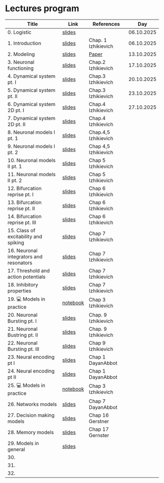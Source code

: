 # Lectures program

| Title | Link | References | Day |
| ------------------ | ------------- | ---------------- | --------------- |
| 0. Logistic | [slides](https://docs.google.com/presentation/d/1bDt_rYcwczjNtUKM8aYUwtwwp2pBYFFPRtmNUEuxVTI/edit?usp=sharing) | | 06.10.2025 |
| 1. Introduction | [slides](https://docs.google.com/presentation/d/1OcVZIY98RBdvd79Sdh8guh9xUYrnSirPL0m9x1Zvutg/edit?usp=sharing) | Chap. 1 Izhikievich | 06.10.2025 |
| 2. Modeling | [slides](https://docs.google.com/presentation/d/1JFP7UrMRc0tQQ8J5xWJ7GZLKpbSIjv9l-dy_ggNMmJA/edit?usp=sharing) | [Paper](https://doi.org/10.1523/ENEURO.0352-19.2019) | 13.10.2025 |
| 3. Neuronal functioning | [slides](https://docs.google.com/presentation/d/1QvZTo_jiHC9AmII3pHu5f9xeEjFmustq2532EAuddK0/edit?usp=sharing) | Chap.2 Izhikievich | 17.10.2025 |
| 4. Dynamical system pt. I | [slides](https://docs.google.com/presentation/d/1N928kzJQYgUyY0vWr_8zbDAMu7ByEWbYuhr0aPI60Zg/edit?usp=sharing) | Chap.3 Izhikievich | 20.10.2025 |
| 5. Dynamical system pt. II | [slides](https://docs.google.com/presentation/d/1N928kzJQYgUyY0vWr_8zbDAMu7ByEWbYuhr0aPI60Zg/edit?usp=sharing) | Chap.3 Izhikievich | 23.10.2025 |
| 6. Dynamical system 2D pt. I | [slides](https://docs.google.com/presentation/d/1xVGWPb4iwBjasvBVkwzVA1cxtwP5ChDXEsNewPWlljY/edit?usp=sharing)| Chap.4 Izhikievich | 27.10.2025 |
| 7. Dynamical system 2D pt. II  | [slides](https://docs.google.com/presentation/d/1xVGWPb4iwBjasvBVkwzVA1cxtwP5ChDXEsNewPWlljY/edit?usp=sharing) | Chap.4 Izhikievich |  |
| 8. Neuronal models I pt. 1 | [slides](https://docs.google.com/presentation/d/1DRC8jskF6oI1k439YmqB8QLE7Y_wpomsbV6J56CmshI/edit?usp=sharing)  | Chap.4,5 Izhikievich |  |
| 9. Neuronal models I pt. 2 | [slides](https://docs.google.com/presentation/d/1DRC8jskF6oI1k439YmqB8QLE7Y_wpomsbV6J56CmshI/edit?usp=sharing) | Chap 4,5 Izhikievich |  |
| 10. Neuronal models II pt. 1 | [slides](https://docs.google.com/presentation/d/16YGS02INZ5L6cxn-ZrROYoXZ6wj2AqegfbplpPJB3YY/edit?usp=sharing) | Chap 5 Izhikievich |  |
| 11. Neuronal models II pt. 2 | [slides](https://docs.google.com/presentation/d/16YGS02INZ5L6cxn-ZrROYoXZ6wj2AqegfbplpPJB3YY/edit?usp=sharing) | Chap 5 Izhikievich |  |
| 12. Bifurcation reprise pt. I | [slides](https://docs.google.com/presentation/d/1g_1ETJaAYASRFlC8A99okKTgNZx6JTtmv1MjizGqm2I/edit?usp=drive_link) | Chap 6 Izhikievich |  |
| 13. Bifurcation reprise pt. II | [slides](https://docs.google.com/presentation/d/1g_1ETJaAYASRFlC8A99okKTgNZx6JTtmv1MjizGqm2I/edit?usp=drive_link) | Chap 6 Izhikievich |  |
| 14. Bifurcation reprise pt. III | [slides](https://docs.google.com/presentation/d/1g_1ETJaAYASRFlC8A99okKTgNZx6JTtmv1MjizGqm2I/edit?usp=drive_link) | Chap 6 Izhikievich |  |
| 15. Class of excitability and spiking | [slides](https://docs.google.com/presentation/d/15kvgxL3rRBMeK5AiOB7z9BaGleRyhXd3oRfvHJgvnD0/edit?usp=sharing) | Chap 7 Izhikievich |  |
| 16. Neuronal integrators and resonators | [slides](https://docs.google.com/presentation/d/15kvgxL3rRBMeK5AiOB7z9BaGleRyhXd3oRfvHJgvnD0/edit?usp=sharing) | Chap 7 Izhikievich |  |
| 17. Threshold and action potentials | [slides](https://docs.google.com/presentation/d/15kvgxL3rRBMeK5AiOB7z9BaGleRyhXd3oRfvHJgvnD0/edit?usp=sharing) | Chap 7 Izhikievich |  |
| 18. Inhibitory properties | [slides](https://docs.google.com/presentation/d/15kvgxL3rRBMeK5AiOB7z9BaGleRyhXd3oRfvHJgvnD0/edit?usp=sharing) | Chap 7 Izhikievich |  |
| 19. 💻 Models in practice | [notebook](https://colab.research.google.com/drive/1eU9CvNjnUDOzYpDkrmurvR2CHjjlh20d?usp=sharing) | Chap 3 Izhikievich |  |
| 20. Neuronal Bursting pt. I | [slides](https://docs.google.com/presentation/d/1F8fZ_wK4tHhbThVbBxSLsoe35GF45R-p2DrJdkmJXrU/edit?usp=sharing) | Chap. 9 Izhikievich |  |
| 21. Neuronal Bustring pt. II | [slides](https://docs.google.com/presentation/d/1F8fZ_wK4tHhbThVbBxSLsoe35GF45R-p2DrJdkmJXrU/edit?usp=sharing) | Chap. 9 Izhikievich |  |
| 22. Neuronal Bursting pt. III | [slides](https://docs.google.com/presentation/d/1F8fZ_wK4tHhbThVbBxSLsoe35GF45R-p2DrJdkmJXrU/edit?usp=sharing) | Chap 9 Izhikievich |  |
| 23. Neural encoding pt I |[slides](https://docs.google.com/presentation/d/102ciKLSKFk0NT85m0MKFJ5zOZGE0HNzOTlegUYcEHrk/edit?usp=sharing) | Chap 1 DayanAbbot|  |
| 24. Neural encoding pt II |[slides](https://docs.google.com/presentation/d/102ciKLSKFk0NT85m0MKFJ5zOZGE0HNzOTlegUYcEHrk/edit?usp=sharing) | Chap 1 DayanAbbot|  |
| 25. 💻 Models in practice | [notebook](https://colab.research.google.com/drive/1eU9CvNjnUDOzYpDkrmurvR2CHjjlh20d?usp=sharing) | Chap 3 Izhikievich |  |
| 26. Networks models | [slides](https://docs.google.com/presentation/d/1TBPKwTxz321B_zknyZm1cOLUGfuRN8X1VyagO3--mcA/edit?usp=sharing) | Chap 7 DayanAbbot |  |
| 27. Decision making models | [slides](https://docs.google.com/presentation/d/14ALKQyPG3R06RTmdB_iKdyusjbk_tvRLksXhHu91hPQ/edit?usp=sharing) | Chap 16 Gerstner |  |
| 28. Memory models | [slides](https://docs.google.com/presentation/d/1dwOgCq7UafJKLOay58YLWd_Nv5oPWOKPv8ReM5XZe40/edit?usp=sharing) | Chap 17 Gernster |  |
| 29. Models in general | [slides]() | |  |
| 30.  | | | |
| 31.  | | | |
| 32.  | | | |
